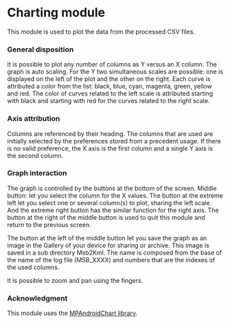 # Charting module
This module is used to plot the data from the processed CSV files.

### General disposition
It is possible to plot any number of columns as Y versus an X column.
The graph is auto scaling. For the Y two simultaneous scales are
possible: one is displayed on the left of the plot and the
other on the right. Each curve is attributed a color from the
list: black, blue, cyan, magenta, green, yellow and red.
The color of curves related to the left scale is attributed starting
with black and starting with red for the curves related to the
right scale.

### Axis attribution
Columns are referenced by their heading. The columns that are
used are initially selected by the preferences stored from a
precedent usage. If there is no valid preference, the X axis is
the first column and a single Y axis is the second column.

### Graph interaction
The graph is controlled by the buttons at the bottom of the screen.
Middle button: let you select the column for the X values.
The button at the extreme left let you select one or several
column(s) to plot, sharing the left scale.
And the extreme right button has the similar function for the right axis.
The button at the right of the middle button is used to quit this
module and return to the previous screen.

The button at the left of the middle button let you save the graph
as an image in the Gallery of your device for sharing or archive.
This image is saved in a sub directory Msb2Kml. The name is
composed from the base of the name of the log file (MSB_XXXX) and
numbers that are the indexes of the used columns.

It is possible to zoom and pan using the fingers.

### Acknowledgment

This module uses the [MPAndroidChart library](https://github.com/PhilJay/MPAndroidChart).

